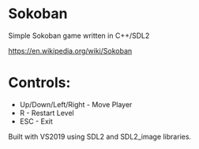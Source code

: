 # Sokoban
Simple Sokoban game written in C++/SDL2

https://en.wikipedia.org/wiki/Sokoban

Controls:
=========
- Up/Down/Left/Right - Move Player
- R - Restart Level
- ESC - Exit

Built with VS2019 using SDL2 and SDL2_image libraries.
